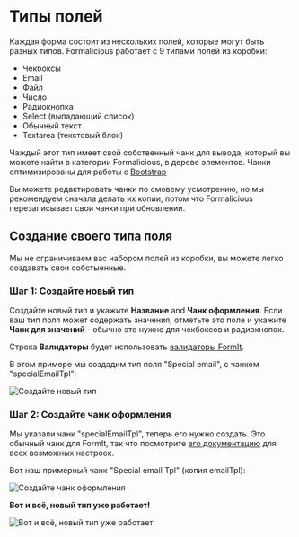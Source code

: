 # Типы полей

Каждая форма состоит из нескольких полей, которые могут быть разных типов. Formalicious работает с 9 типами полей из коробки:

* Чекбоксы
* Email
* Файл
* Число
* Радиокнопка
* Select (выпадающий список)
* Обычный текст
* Textarea (текстовый блок)

Чаждый этот тип имеет свой собственный чанк для вывода, который вы можете найти в категории Formalicious, в дереве элементов.
Чанки оптимизированы для работы с [Bootstrap](http://getbootstrap.com)

Вы можете редактировать чанки по смовему усмотрению, но мы рекомендуем сначала делать их копии, потом что Formalicious
перезаписывает свои чанки при обновлении.

## Создание своего типа поля

Мы не ограничиваем вас набором полей из коробки, вы можете легко создавать свои собстыенные.

### Шаг 1: Создайте новый тип

Создайте новый тип и укажите **Название** and **Чанк оформления**.
Если ваш тип поля может содержать значения, отметьте это поле и укажите **Чанк для значений** - обычно это нужно для чекбоксов и радиокнопок.

Строка **Валидаторы** будет использовать [валидаторы FormIt](https://docs.modx.com/extras/revo/formit/formit.validators).

В этом примере мы создадим тип поля "Special email", с чанком "specialEmailTpl":

![Создайте новый тип](https://file.modx.pro/files/d/7/a/d7ae1dc71e9b71a1a03521d584571b80.png)

### Шаг 2: Создайте чанк оформления

Мы указали чанк "specialEmailTpl", теперь его нужно создать.
Это обычный чанк для FormIt, так что посмотрите [его документацию](https://docs.modx.com/extras/revo/formit/formit.tutorials-and-examples/) для всех возможных настроек.

Вот наш примерный чанк "Special email Tpl" (копия emailTpl):

![Создайте чанк оформления](https://file.modx.pro/files/4/6/7/46728999a4efeff2b6d556cf643cc8cc.png)

**Вот и всё, новый тип уже работает!**

![Вот и всё, новый тип уже работает](https://file.modx.pro/files/8/2/1/8214b0b96a62c7421e1df59477accbed.png)
